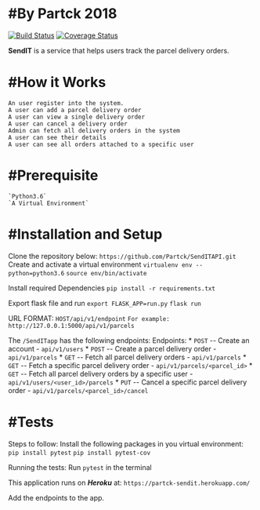 # #By Partck 2018

[![Build Status](https://travis-ci.org/Partck/SendITAPI.svg?branch=develop)](https://travis-ci.org/Partck/SendITAPI) [![Coverage Status](https://coveralls.io/repos/github/Partck/SendITAPI/badge.svg?branch=develop)](https://coveralls.io/github/Partck/SendITAPI?branch=develop)

**SendIT** is a service that helps users track the parcel delivery orders.

# #How it Works
    An user register into the system.
    A user can add a parcel delivery order
    A user can view a single delivery order
    A user can cancel a delivery order
    Admin can fetch all delivery orders in the system
    A user can see their details
    A user can see all orders attached to a specific user

# #Prerequisite
    `Python3.6`
    `A Virtual Environment`

# #Installation and Setup
Clone the repository below: `https://github.com/Partck/SendITAPI.git`
Create and activate a virtual environment
    `virtualenv env --python=python3.6`
    `source env/bin/activate`

Install required Dependencies
    `pip install -r requirements.txt`

Export flask file and run
    `export FLASK_APP=run.py`
    `flask run`

URL FORMAT: `HOST/api/v1/endpoint`
    `For example: http://127.0.0.1:5000/api/v1/parcels`

The `/SendITapp` has the following endpoints:
    Endpoints:
        * `POST` -- Create an account - `api/v1/users`
        * `POST` -- Create a parcel delivery order - `api/v1/parcels`
        * `GET` -- Fetch all parcel delivery orders  - `api/v1/parcels`
        * `GET` -- Fetch a specific parcel delivery order  - `api/v1/parcels/<parcel_id>`
        * `GET` -- Fetch all parcel delivery orders by a specific user  - `api/v1/users/<user_id>/parcels`
        * `PUT` -- Cancel a specific parcel delivery order - `api/v1/parcels/<parcel_id>/cancel`



# #Tests
Steps to follow:
    Install the following packages in you virtual environment:
        `pip install pytest`
        `pip install pytest-cov`

Running the tests:
    Run `pytest` in the terminal

This application runs on ***Heroku*** at: `https://partck-sendit.herokuapp.com/`

Add the endpoints to the app.